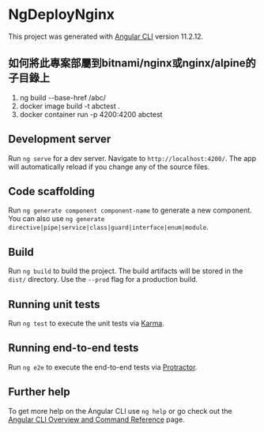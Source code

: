 # NgDeployNginx

This project was generated with [Angular CLI](https://github.com/angular/angular-cli) version 11.2.12.

## 如何將此專案部屬到bitnami/nginx或nginx/alpine的子目錄上

1. ng build --base-href /abc/
2. docker image build -t abctest .
3. docker container run -p 4200:4200 abctest



## Development server

Run `ng serve` for a dev server. Navigate to `http://localhost:4200/`. The app will automatically reload if you change any of the source files.

## Code scaffolding

Run `ng generate component component-name` to generate a new component. You can also use `ng generate directive|pipe|service|class|guard|interface|enum|module`.

## Build

Run `ng build` to build the project. The build artifacts will be stored in the `dist/` directory. Use the `--prod` flag for a production build.

## Running unit tests

Run `ng test` to execute the unit tests via [Karma](https://karma-runner.github.io).

## Running end-to-end tests

Run `ng e2e` to execute the end-to-end tests via [Protractor](http://www.protractortest.org/).

## Further help

To get more help on the Angular CLI use `ng help` or go check out the [Angular CLI Overview and Command Reference](https://angular.io/cli) page.
